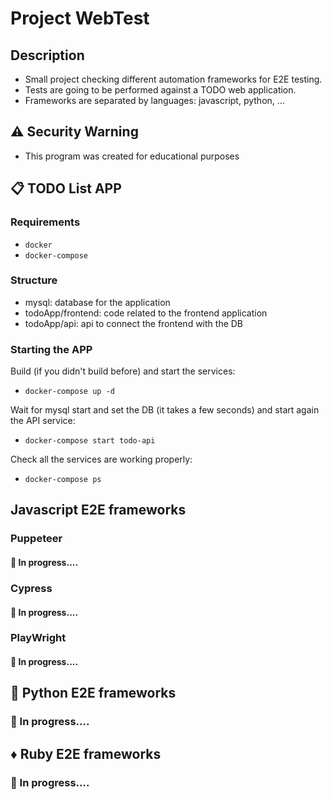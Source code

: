 # Project WebTest

## Description

- Small project checking different automation frameworks for E2E testing.
- Tests are going to be performed against a TODO web application.
- Frameworks are separated by languages: javascript, python, ...

## :warning: Security Warning

- This program was created for educational purposes

## :clipboard: TODO List APP

### Requirements

- `docker`
- `docker-compose`

### Structure

- mysql: database for the application
- todoApp/frontend: code related to the frontend application
- todoApp/api: api to connect the frontend with the DB

### Starting the APP

Build (if you didn't build before) and start the services:

- `docker-compose up -d`

Wait for mysql start and set the DB (it takes a few seconds) and start again the API service:

- `docker-compose start todo-api`

Check all the services are working properly:

- `docker-compose ps`

## Javascript E2E frameworks

### Puppeteer

#### :construction: In progress....

### Cypress

#### :construction: In progress....

### PlayWright

#### :construction: In progress....

## :snake: Python E2E frameworks

### :construction: In progress....

## :diamonds: Ruby E2E frameworks

### :construction: In progress....
